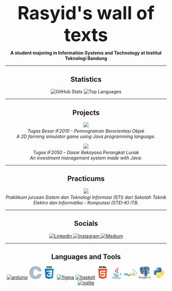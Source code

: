 <!-- Title and subtitle styled using headers -->
<div align="center">
  <h1 style="font-size: 4em; margin-bottom: 0.2em;">Rasyid's wall of texts</h1>
  <p><strong>A student majoring in Information Systems and Technology at Institut Teknologi Bandung</strong></p>
</div>

<hr>

<!-- Statistics header -->
<h2 align="center">Statistics</h2>

<p align="center">
  <img src="https://github-readme-stats.vercel.app/api?username=rasyidrizky&show_icons=true&theme=react&hide_border=true" alt="GitHub Stats" height="180"/>
  <img src="https://github-readme-stats.vercel.app/api/top-langs/?username=rasyidrizky&layout=compact&theme=react&hide_border=true" alt="Top Languages" height="180"/>
</p>

<hr>

<!-- Projects header -->
<h2 align="center">Projects</h2>

<p align="center">
  <a href="https://github.com/Izhrr/Nangor-Valley">
    <img src="https://github-readme-stats.vercel.app/api/pin/?username=Izhrr&repo=Nangor-Valley&theme=react&hide_border=true&cache_seconds=1" />
  </a>
  <br>
  <i>Tugas Besar IF2010 - Pemrograman Berorientasi Objek</i><br>
  <i>A 2D farming simulator game using Java programming language.</i>
</p>

<p align="center">
  <a href="https://github.com/rinmdfa25/IF2050-2025-K3I-Finvestor">
    <img src="https://github-readme-stats.vercel.app/api/pin/?username=rinmdfa25&repo=IF2050-2025-K3I-Finvestor&theme=react&hide_border=true&cache_seconds=1" />
  </a>
  <br>
  <i>Tugas IF2050 – Dasar Rekayasa Perangkat Lunak</i><br>
  <i>An investment management system made with Java.</i>
</p>

<hr>

<!-- Practicums header -->
<h2 align="center">Practicums</h2>

<p align="center">
  <a href="https://github.com/rasyidrizky/Praktikum-STEI-K-STI-ITB-2023">
    <img src="https://github-readme-stats.vercel.app/api/pin/?username=rasyidrizky&repo=Praktikum-STEI-K-STI-ITB-2023&theme=react&hide_border=true&cache_seconds=1" />
  </a>
  <br>
  <i>Praktikum jurusan Sistem dan Teknologi Informasi (STI) dari Sekolah Teknik Elektro dan Informatika - Komputasi (STEI-K) ITB.</i>
</p>

<hr>

<!-- Connect header -->
<h2 align="center">Socials</h2>

<p align="center">
  <a href="https://linkedin.com/in/rasyid-rizky-susilo-nurdwiputro-60b230318" target="blank">
    <img src="https://raw.githubusercontent.com/rahuldkjain/github-profile-readme-generator/master/src/images/icons/Social/linked-in-alt.svg" alt="LinkedIn" height="30" width="40" />
  </a>
  <a href="https://instagram.com/rasyid_rsn" target="blank">
    <img src="https://raw.githubusercontent.com/rahuldkjain/github-profile-readme-generator/master/src/images/icons/Social/instagram.svg" alt="Instagram" height="30" width="40" />
  </a>
  <a href="https://medium.com/@rasyid.rsn" target="blank">
    <img src="https://raw.githubusercontent.com/rahuldkjain/github-profile-readme-generator/master/src/images/icons/Social/medium.svg" alt="Medium" height="30" width="40" />
  </a>
</p>

<hr>

<!-- Languages and Tools header -->
<h2 align="center">Languages and Tools</h2>

<p align="center">
  <a href="https://www.arduino.cc/" target="_blank"><img src="https://cdn.worldvectorlogo.com/logos/arduino-1.svg" alt="arduino" width="40" height="40"/></a>
  <a href="https://www.cprogramming.com/" target="_blank"><img src="https://raw.githubusercontent.com/devicons/devicon/master/icons/c/c-original.svg" alt="c" width="40" height="40"/></a>
  <a href="https://www.w3schools.com/css/" target="_blank"><img src="https://raw.githubusercontent.com/devicons/devicon/master/icons/css3/css3-original-wordmark.svg" alt="css3" width="40" height="40"/></a>
  <a href="https://www.figma.com/" target="_blank"><img src="https://www.vectorlogo.zone/logos/figma/figma-icon.svg" alt="figma" width="40" height="40"/></a>
  <a href="https://www.haskell.org/" target="_blank"><img src="https://upload.wikimedia.org/wikipedia/commons/1/1c/Haskell-Logo.svg" alt="haskell" width="40" height="40"/></a>
  <a href="https://www.w3.org/html/" target="_blank"><img src="https://raw.githubusercontent.com/devicons/devicon/master/icons/html5/html5-original-wordmark.svg" alt="html5" width="40" height="40"/></a>
  <a href="https://www.java.com" target="_blank"><img src="https://raw.githubusercontent.com/devicons/devicon/master/icons/java/java-original.svg" alt="java" width="40" height="40"/></a>
  <a href="https://www.mysql.com/" target="_blank"><img src="https://raw.githubusercontent.com/devicons/devicon/master/icons/mysql/mysql-original-wordmark.svg" alt="mysql" width="40" height="40"/></a>
  <a href="https://www.postgresql.org" target="_blank"><img src="https://raw.githubusercontent.com/devicons/devicon/master/icons/postgresql/postgresql-original-wordmark.svg" alt="postgresql" width="40" height="40"/></a>
  <a href="https://www.python.org" target="_blank"><img src="https://raw.githubusercontent.com/devicons/devicon/master/icons/python/python-original.svg" alt="python" width="40" height="40"/></a>
  <a href="https://www.sqlite.org/" target="_blank"><img src="https://www.vectorlogo.zone/logos/sqlite/sqlite-icon.svg" alt="sqlite" width="40" height="40"/></a>
</p>
